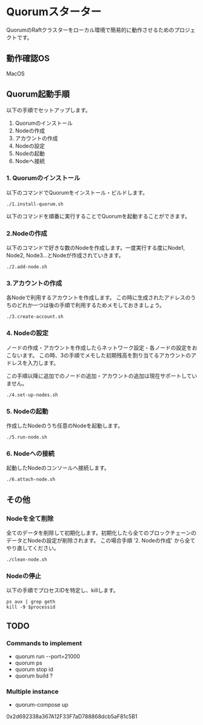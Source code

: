 # Quorumスターター

QuorumのRaftクラスターをローカル環境で簡易的に動作させるためのプロジェクトです。

## 動作確認OS
MacOS

## Quorum起動手順

以下の手順でセットアップします。

1. Quorumのインストール
2. Nodeの作成
3. アカウントの作成
4. Nodeの設定
5. Nodeの起動
6. Nodeへ接続

### 1. Quorumのインストール

以下のコマンドでQuorumをインストール・ビルドします。

```
./1.install-quorum.sh
```

以下のコマンドを順番に実行することでQuorumを起動することができます。

### 2.Nodeの作成

以下のコマンドで好きな数のNodeを作成します。一度実行する度にNode1, Node2, Node3...とNodeが作成されていきます。

```
./2.add-node.sh
```

### 3.アカウントの作成
各Nodeで利用するアカウントを作成します。
この時に生成されたアドレスのうちのどれか一つは後の手順で利用するためメモしておきましょう。

```
./3.create-account.sh
```

### 4. Nodeの設定
ノードの作成・アカウントを作成したらネットワーク設定・各ノードの設定をおこないます。
この時、3の手順でメモした初期残高を割り当てるアカウントのアドレスを入力します。

この手順以降に追加でのノードの追加・アカウントの追加は現在サポートしていません。

```
./4.set-up-nodes.sh
```

### 5. Nodeの起動
作成したNodeのうち任意のNodeを起動します。

```
./5.run-node.sh
```

### 6. Nodeへの接続
起動したNodeのコンソールへ接続します。

```
./6.attach-node.sh
```

## その他

### Nodeを全て削除
全てのデータを削除して初期化します。初期化したら全てのブロックチェーンのデータとNodeの設定が削除されます。
この場合手順 '2. Nodeの作成' から全てやり直してください。

```
./clean-node.sh
```

### Nodeの停止
以下の手順でプロセスIDを特定し、killします。

```
ps aux | grep geth
kill -9 $processid
```


## TODO

### Commands to implement

- quorum run --port=21000
- quorum ps
- quorum stop id
- quorum build ?

### Multiple instance

- quorum-compose up

0x2d692338a367A12F33F7aD788868dcb5aF81c5B1
